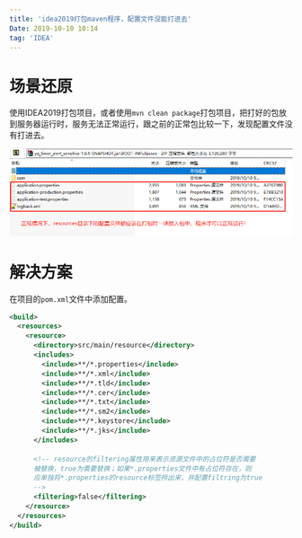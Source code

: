 ```yaml
---
title: 'idea2019打包maven程序，配置文件没能打进去'
Date: 2019-10-10 10:14
tag: 'IDEA'
---
```

# 场景还原
使用IDEA2019打包项目，或者使用`mvn clean package`打包项目，把打好的包放到服务器运行时，服务无法正常运行，跟之前的正常包比较一下，发现配置文件没有打进去。

![](img/packageConfig.png)

# 解决方案
在项目的`pom.xml`文件中添加配置。
```xml
<build>
  <resources>
    <resource>
      <directory>src/main/resource</directory>
      <includes>
        <include>**/*.properties</include>
        <include>**/*.xml</include>
        <include>**/*.tld</include>
        <include>**/*.cer</include>
        <include>**/*.txt</include>
        <include>**/*.sm2</include>
        <include>**/*.keystore</include>
        <include>**/*.jks</include>
      </includes>

      <!-- resource的filtering属性用来表示资源文件中的占位符是否需要
      被替换，true为需要替换；如果*.properties文件中有占位符存在，则
      应单独将*.properties的resource标签拎出来，并配置filtring为true
      -->
      <filtering>false</filtering>
    </resource>
  </resources>
</build>
```